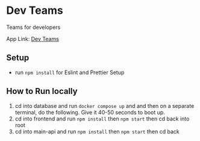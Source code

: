 # Dev Teams

Teams for developers

App Link: [Dev Teams](https://google.com)

## Setup

- run `npm install` for Eslint and Prettier Setup

## How to Run locally

1. cd into database and run `docker compose up` and and then on a separate terminal, do the following. Give it 40-50 seconds to boot up.
2. cd into frontend and run `npm install` then `npm start` then cd back into root
3. cd into main-api and run `npm install` then `npm start` then cd back

